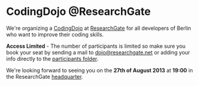 CodingDojo @ResearchGate
========================

We're organizing a [CodingDojo] at [ResearchGate] for all developers of Berlin who want to improve their 
coding skills.

**Access Limited** - The number of participants is limited so make sure you book your seat by sending a mail to dojo@researchgate.net
or adding your info directly to the [participants folder][participants].

We're looking forward to seeing you on the **27th of August 2013** at **19:00** in the ResearchGate [headquarter].

[CodingDojo]: http://codingdojo.org/
[ResearchGate]: https://www.researchgate.net/aboutus.AboutUs.html
[participants]: https://github.com/researchgate/CodingDojo/tree/master/2013-08-27/participants
[headquarter]: https://maps.google.de/maps?q=Invalidenstra%C3%9Fe+115,+Berlin&hl=de&ie=UTF8&ll=52.530615,13.383976&spn=0.005385,0.013937&sll=52.506844,13.424732&sspn=0.689592,1.783905&oq=Invalid&t=h&hnear=Invalidenstra%C3%9Fe+115,+Bezirk+Mitte+10115+Berlin&z=17
